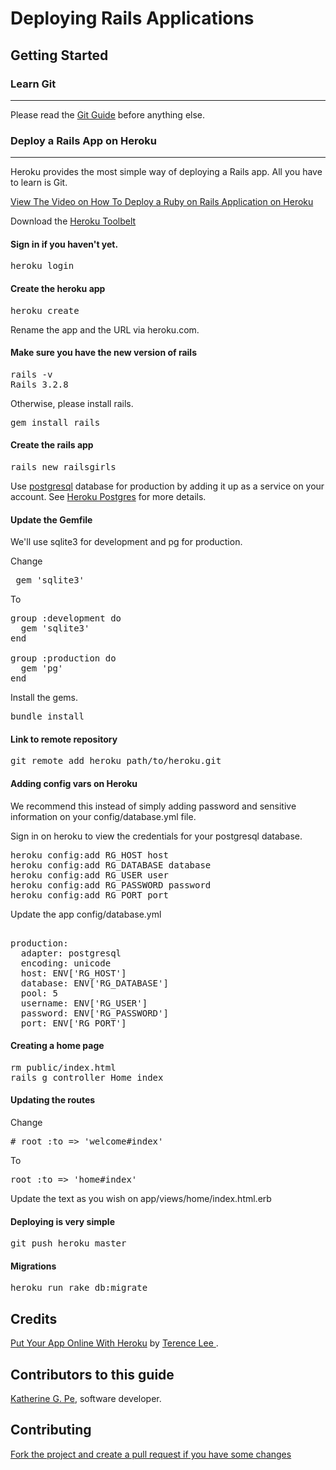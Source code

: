 # Deploying Rails Applications

## Getting Started

### Learn Git
-------------------------

Please read the <a href="http://railsgirls.pinoyrb.org/git">Git Guide</a> before anything else.

### Deploy a Rails App on Heroku
-------------------------

Heroku provides the most simple way of deploying a Rails app. All you have to learn is Git.

<a href="http://vimeo.com/53217192" target="_blank">View The Video on How To Deploy a Ruby on Rails Application on Heroku</a>

Download the <a href="https://toolbelt.heroku.com/" target="_blank">Heroku Toolbelt</a>

#### Sign in if you haven't yet.

<pre class="brush: shell">
heroku login
</pre>

#### Create the heroku app

<pre class="brush: shell">
heroku create
</pre>

Rename the app and the URL via heroku.com.

#### Make sure you have the new version of rails

<pre class="brush: shell">
rails -v
Rails 3.2.8
</pre>

Otherwise, please install rails.

<pre class="brush: shell">
gem install rails
</pre>

#### Create the rails app

<pre class="brush: shell">
rails new railsgirls
</pre>

Use <a href="http://www.postgresql.org/" target="_blank">postgresql</a> database for production by adding it up as a service on your account. See <a href="https://postgres.heroku.com/" target="_blank">Heroku Postgres</a> for more details.

#### Update the Gemfile

We'll use sqlite3 for development and pg for production.

Change

<pre class="brush: ruby">
 gem 'sqlite3'
</pre>

To

<pre class="brush: ruby">
group :development do
  gem 'sqlite3'
end

group :production do
  gem 'pg'
end
</pre>

Install the gems.

<pre class="brush: shell">
bundle install
</pre>

#### Link to remote repository

<pre class="brush: shell">
git remote add heroku path/to/heroku.git
</pre>


#### Adding config vars on Heroku

We recommend this instead of simply adding password and sensitive information on your config/database.yml file.

Sign in on heroku to view the credentials for your postgresql database.

<pre class="brush: shell">
heroku config:add RG_HOST host
heroku config:add RG_DATABASE database
heroku config:add RG_USER user
heroku config:add RG_PASSWORD password
heroku config:add RG_PORT port
</pre>

Update the app config/database.yml

<pre class="brush: ruby">

production:
  adapter: postgresql
  encoding: unicode
  host: ENV['RG_HOST']
  database: ENV['RG_DATABASE']
  pool: 5
  username:	ENV['RG_USER']
  password: ENV['RG_PASSWORD']
  port: ENV['RG_PORT']
</pre>

#### Creating a home page

<pre class="brush: shell">
rm public/index.html
rails g controller Home index
</pre>

#### Updating the routes

Change

<pre class="brush: ruby">
# root :to => 'welcome#index'
</pre>

To

<pre class="brush: ruby">
root :to => 'home#index'
</pre>


Update the text as you wish on app/views/home/index.html.erb

#### Deploying is very simple

<pre class="brush: shell">
git push heroku master
</pre>

#### Migrations

<pre class="brush: shell">
heroku run rake db:migrate
</pre>


## Credits

<a href ="http://guides.railsgirls.com/heroku/" target="_blank"> Put Your App Online With Heroku</a> by <a href="https://twitter.com/hone02" target="_blank">Terence Lee </a>.


## Contributors to this guide

<a href ="https://blog.bridgeutopiaweb.com" target="_blank"> Katherine G. Pe</a>, software developer.


## Contributing

<a href ="https://github.com/railsgirls-ph/rails-girls-manila-2012" target="_blank"> Fork the project and create a pull request if you have some changes</a>
